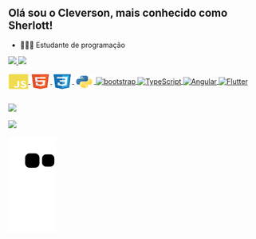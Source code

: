 ## Olá sou o Cleverson, mais conhecido como Sherlott!
- 👨🏻‍💻 Estudante de programação
 <div>
  <a href="https://github.com/iSherlott">
  <img height="180em" src="https://github-readme-stats.vercel.app/api?username=iSherlott&show_icons=true&theme=dracula&include_all_commits=true&count_private=true"/>
    <img height="180em" src="https://github-readme-stats.vercel.app/api/top-langs/?username=iSherlott&layout=compact&langs_count=7&theme=dracula"/>
</div>
<div style="display: inline_block"><br>
  <img align="center" alt="Js" height="30" width="40" src="https://raw.githubusercontent.com/devicons/devicon/master/icons/javascript/javascript-plain.svg">
  <img align="center" alt="HTML" height="30" width="40" src="https://raw.githubusercontent.com/devicons/devicon/master/icons/html5/html5-original.svg">
  <img align="center" alt="CSS" height="30" width="40" src="https://raw.githubusercontent.com/devicons/devicon/master/icons/css3/css3-original.svg">
  <img align="center" alt="Python" height="30" width="40" src="https://raw.githubusercontent.com/devicons/devicon/master/icons/python/python-original.svg">
  <img align="center" alt="bootstrap" height="30" width="40" src="https://cdn.jsdelivr.net/gh/devicons/devicon/icons/bootstrap/bootstrap-plain.svg">
  <img align="center" alt="TypeScript"  src="https://img.shields.io/badge/TypeScript-007ACC?style=for-the-badge&logo=typescript&logoColor=white"> 
  <img align="center" alt="Angular"  src="https://img.shields.io/badge/Angular-DD0031?style=for-the-badge&logo=angular&logoColor=white"> 
  <img align="center" alt="Flutter" src="https://img.shields.io/badge/Flutter-02569B?style=for-the-badge&logo=flutter&logoColor=white"> 
</div>
  
  ##
  <a href="https://www.linkedin.com/in/cleverson-silva-151b6a210/" target="_blank"><img src="https://img.shields.io/badge/-LinkedIn-%230077B5?style=for-the-badge&logo=linkedin&logoColor=white" target="_blank"></a> 
  
  <a href="https://www.wa.me/5511986431738" target="_blank"><img src="https://img.shields.io/badge/WhatsApp-25D366?style=for-the-badge&logo=whatsapp&logoColor=white" target="_blank"></a> 
  
  
  
  ![Snake animation](https://github.com/rafaballerini/rafaballerini/blob/output/github-contribution-grid-snake.svg)
 
</div>

